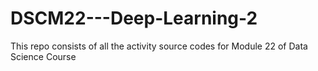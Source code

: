 # DSCM22---Deep-Learning-2
This repo consists of all the activity source codes for Module 22 of Data Science Course
